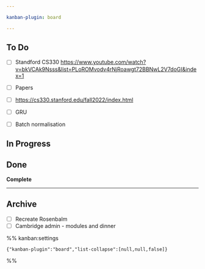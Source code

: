 ```yaml
---

kanban-plugin: board

---
```


## To Do

- [ ] Standford CS330 https://www.youtube.com/watch?v=bkVCAk9Nsss&list=PLoROMvodv4rNjRoawgt72BBNwL2V7doGI&index=1
- [ ] Papers
- [ ] https://cs330.stanford.edu/fall2022/index.html
- [ ] GRU
- [ ] Batch normalisation


## In Progress



## Done

**Complete**


***

## Archive

- [ ] Recreate Rosenbalm
- [ ] Cambridge admin - modules and dinner

%% kanban:settings
```
{"kanban-plugin":"board","list-collapse":[null,null,false]}
```
%%
